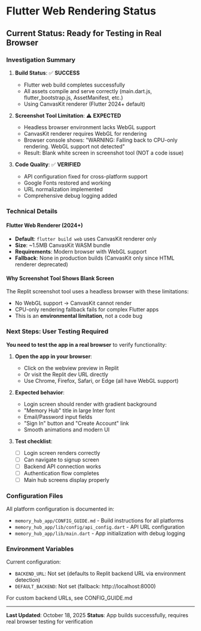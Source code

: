 # Flutter Web Rendering Status

## Current Status: **Ready for Testing in Real Browser**

### Investigation Summary

1. **Build Status**: ✅ **SUCCESS**
   - Flutter web build completes successfully
   - All assets compile and serve correctly (main.dart.js, flutter_bootstrap.js, AssetManifest, etc.)
   - Using CanvasKit renderer (Flutter 2024+ default)

2. **Screenshot Tool Limitation**: ⚠️ **EXPECTED**
   - Headless browser environment lacks WebGL support
   - CanvasKit renderer requires WebGL for rendering
   - Browser console shows: "WARNING: Falling back to CPU-only rendering. WebGL support not detected"
   - Result: Blank white screen in screenshot tool (NOT a code issue)

3. **Code Quality**: ✅ **VERIFIED**
   - API configuration fixed for cross-platform support
   - Google Fonts restored and working
   - URL normalization implemented
   - Comprehensive debug logging added

### Technical Details

#### Flutter Web Renderer (2024+)
- **Default**: `flutter build web` uses CanvasKit renderer only
- **Size**: ~1.5MB CanvasKit WASM bundle
- **Requirements**: Modern browser with WebGL support
- **Fallback**: None in production builds (CanvasKit only since HTML renderer deprecated)

#### Why Screenshot Tool Shows Blank Screen
The Replit screenshot tool uses a headless browser with these limitations:
- No WebGL support → CanvasKit cannot render
- CPU-only rendering fallback fails for complex Flutter apps
- This is an **environmental limitation**, not a code bug

### Next Steps: User Testing Required

**You need to test the app in a real browser** to verify functionality:

1. **Open the app in your browser**:
   - Click on the webview preview in Replit
   - Or visit the Replit dev URL directly
   - Use Chrome, Firefox, Safari, or Edge (all have WebGL support)

2. **Expected behavior**:
   - Login screen should render with gradient background
   - "Memory Hub" title in large Inter font
   - Email/Password input fields
   - "Sign In" button and "Create Account" link
   - Smooth animations and modern UI

3. **Test checklist**:
   - [ ] Login screen renders correctly
   - [ ] Can navigate to signup screen
   - [ ] Backend API connection works
   - [ ] Authentication flow completes
   - [ ] Main hub screens display properly

### Configuration Files

All platform configuration is documented in:
- `memory_hub_app/CONFIG_GUIDE.md` - Build instructions for all platforms
- `memory_hub_app/lib/config/api_config.dart` - API URL configuration
- `memory_hub_app/lib/main.dart` - App initialization with debug logging

### Environment Variables

Current configuration:
- `BACKEND_URL`: Not set (defaults to Replit backend URL via environment detection)
- `DEFAULT_BACKEND`: Not set (fallback: http://localhost:8000)

For custom backend URLs, see CONFIG_GUIDE.md

---

**Last Updated**: October 18, 2025
**Status**: App builds successfully, requires real browser testing for verification
